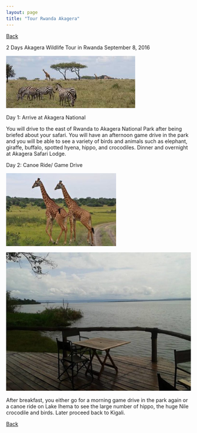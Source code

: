 ```yaml
---
layout: page
title: "Tour Rwanda Akagera"
---
```

[Back](/tourprograms.md)

2 Days Akagera Wildlife Tour in Rwanda
September 8, 2016

![akagera_zebra](/assets/rwanda_akagera_zebra.jpg)

Day 1: Arrive at Akagera National 

You will drive to the east of Rwanda to Akagera National Park after being briefed about your safari. You will have an afternoon game drive in the park and you will be able to see a variety of birds and animals such as elephant, giraffe, buffalo, spotted hyena, hippo, and crocodiles. Dinner and overnight at Akagera Safari Lodge.

Day 2: Canoe Ride/ Game Drive

![akagera_giraffe](/assets/rwanda_akagera_giraffe.jpg)

![akagera_ihema](/assets/rwanda_akagera_ihema.jpg)

After breakfast, you either go for a morning game drive in the park again or a canoe ride on Lake Ihema to see the large number of hippo, the huge Nile crocodile and birds. Later proceed back to Kigali.

[Back](/tourprograms.md)

